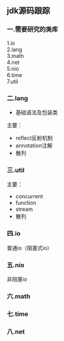 ## jdk源码跟踪

### 一.需要研究的类库

1.io  
2.lang  
3.math  
4.net  
5.nio  
6.time  
7.util

### 二.lang
- 基础语法及包装类  

主要：
- reflect反射机制
- annotation注解
- 散列

### 三.util

主要：  
- concurrent
- function
- stream 
- 散列

### 四.io
普通io（阻塞式io）

### 五.nio
非阻塞io

### 六.math

### 七.time

### 八.net